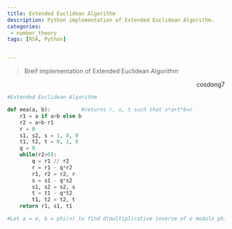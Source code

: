 ```yaml
---
title: Extended Euclidean Algorithm
description: Python implementation of Extended Euclidean Algorithm.
categories:
 - number_theory
tags: [RSA, Python]


---
```




> Breif implementation of Extended Euclidean Algorithm

<div style="text-align: right"> cosdong7 </div>

```python
#Extended Euclidean Algorithm

def eea(a, b):          #returns r, s, t such that s*a+t*b=r
    r1 = a if a>b else b
    r2 = a+b-r1
    r = 0
    s1, s2, s = 1, 0, 0
    t1, t2, t = 0, 1, 0
    q = 0
    while(r2>0):
        q = r1 // r2
        r = r1 - q*r2
        r1, r2 = r2, r
        s = s1 - q*s2
        s1, s2 = s2, s
        t = t1 - q*t2
        t1, t2 = t2, t
    return r1, s1, t1

#Let a = e, b = phi(n) to find d(multiplicative inverse of e modulo phi(n))
```

